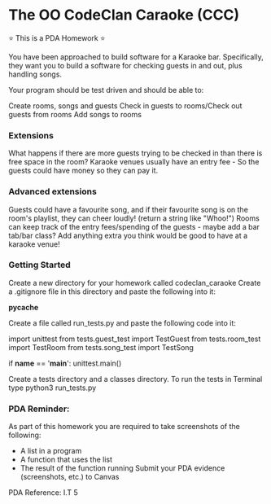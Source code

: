 # The OO CodeClan Caraoke (CCC)

⭐ This is a PDA Homework ⭐

You have been approached to build software for a Karaoke bar. Specifically, they want you to build a software for checking guests in and out, plus handling songs.

Your program should be test driven and should be able to:

Create rooms, songs and guests
Check in guests to rooms/Check out guests from rooms
Add songs to rooms

### Extensions

What happens if there are more guests trying to be checked in than there is free space in the room?
Karaoke venues usually have an entry fee - So the guests could have money so they can pay it.

### Advanced extensions

Guests could have a favourite song, and if their favourite song is on the room's playlist, they can cheer loudly! (return a string like "Whoo!")
Rooms can keep track of the entry fees/spending of the guests - maybe add a bar tab/bar class?
Add anything extra you think would be good to have at a karaoke venue!

### Getting Started

Create a new directory for your homework called codeclan_caraoke
Create a .gitignore file in this directory and paste the following into it:

__pycache__

Create a file called run_tests.py and paste the following code into it:

import unittest
from tests.guest_test import TestGuest
from tests.room_test import TestRoom
from tests.song_test import TestSong


if __name__ == '__main__':
    unittest.main()

Create a tests directory and a classes directory.
To run the tests in Terminal type
python3 run_tests.py

### PDA Reminder:

As part of this homework you are required to take screenshots of the following:

- A list in a program
- A function that uses the list
- The result of the function running
Submit your PDA evidence (screenshots, etc.) to Canvas

PDA Reference: I.T 5
